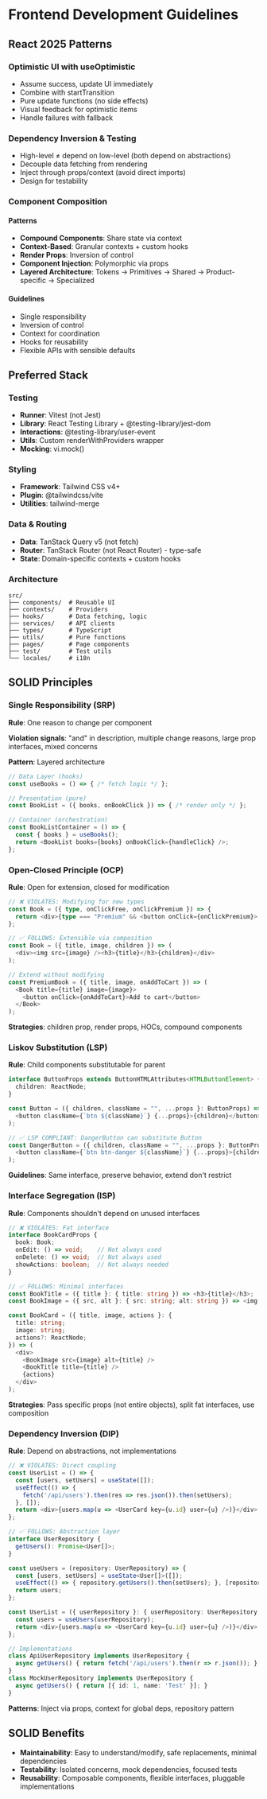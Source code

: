 # Frontend Development Guidelines

## React 2025 Patterns

### Optimistic UI with useOptimistic
- Assume success, update UI immediately
- Combine with startTransition
- Pure update functions (no side effects)
- Visual feedback for optimistic items
- Handle failures with fallback

### Dependency Inversion & Testing
- High-level ≠ depend on low-level (both depend on abstractions)
- Decouple data fetching from rendering
- Inject through props/context (avoid direct imports)
- Design for testability

### Component Composition

#### Patterns
- **Compound Components**: Share state via context
- **Context-Based**: Granular contexts + custom hooks
- **Render Props**: Inversion of control
- **Component Injection**: Polymorphic via props
- **Layered Architecture**: Tokens → Primitives → Shared → Product-specific → Specialized

#### Guidelines
- Single responsibility
- Inversion of control
- Context for coordination
- Hooks for reusability
- Flexible APIs with sensible defaults

## Preferred Stack

### Testing
- **Runner**: Vitest (not Jest)
- **Library**: React Testing Library + @testing-library/jest-dom
- **Interactions**: @testing-library/user-event
- **Utils**: Custom renderWithProviders wrapper
- **Mocking**: vi.mock()

### Styling
- **Framework**: Tailwind CSS v4+
- **Plugin**: @tailwindcss/vite
- **Utilities**: tailwind-merge

### Data & Routing
- **Data**: TanStack Query v5 (not fetch)
- **Router**: TanStack Router (not React Router) - type-safe
- **State**: Domain-specific contexts + custom hooks

### Architecture
```
src/
├── components/  # Reusable UI
├── contexts/    # Providers
├── hooks/       # Data fetching, logic
├── services/    # API clients
├── types/       # TypeScript
├── utils/       # Pure functions
├── pages/       # Page components
├── test/        # Test utils
└── locales/     # i18n
```

## SOLID Principles

### Single Responsibility (SRP)
**Rule**: One reason to change per component

**Violation signals**: "and" in description, multiple change reasons, large prop interfaces, mixed concerns

**Pattern**: Layered architecture
```typescript
// Data Layer (hooks)
const useBooks = () => { /* fetch logic */ };

// Presentation (pure)
const BookList = ({ books, onBookClick }) => { /* render only */ };

// Container (orchestration)
const BookListContainer = () => {
  const { books } = useBooks();
  return <BookList books={books} onBookClick={handleClick} />;
};
```

### Open-Closed Principle (OCP)
**Rule**: Open for extension, closed for modification

```typescript
// ❌ VIOLATES: Modifying for new types
const Book = ({ type, onClickFree, onClickPremium }) => {
  return <div>{type === "Premium" && <button onClick={onClickPremium}>...</button>}</div>;
};

// ✅ FOLLOWS: Extensible via composition
const Book = ({ title, image, children }) => (
  <div><img src={image} /><h3>{title}</h3>{children}</div>
);

// Extend without modifying
const PremiumBook = ({ title, image, onAddToCart }) => (
  <Book title={title} image={image}>
    <button onClick={onAddToCart}>Add to cart</button>
  </Book>
);
```

**Strategies**: children prop, render props, HOCs, compound components

### Liskov Substitution (LSP)
**Rule**: Child components substitutable for parent

```typescript
interface ButtonProps extends ButtonHTMLAttributes<HTMLButtonElement> {
  children: ReactNode;
}

const Button = ({ children, className = "", ...props }: ButtonProps) => (
  <button className={`btn ${className}`} {...props}>{children}</button>
);

// ✅ LSP COMPLIANT: DangerButton can substitute Button
const DangerButton = ({ children, className = "", ...props }: ButtonProps) => (
  <button className={`btn btn-danger ${className}`} {...props}>{children}</button>
);
```

**Guidelines**: Same interface, preserve behavior, extend don't restrict

### Interface Segregation (ISP)
**Rule**: Components shouldn't depend on unused interfaces

```typescript
// ❌ VIOLATES: Fat interface
interface BookCardProps {
  book: Book;
  onEdit: () => void;    // Not always used
  onDelete: () => void;  // Not always used
  showActions: boolean;  // Not always needed
}

// ✅ FOLLOWS: Minimal interfaces
const BookTitle = ({ title }: { title: string }) => <h3>{title}</h3>;
const BookImage = ({ src, alt }: { src: string; alt: string }) => <img src={src} alt={alt} />;

const BookCard = ({ title, image, actions }: {
  title: string;
  image: string;
  actions?: ReactNode;
}) => (
  <div>
    <BookImage src={image} alt={title} />
    <BookTitle title={title} />
    {actions}
  </div>
);
```

**Strategies**: Pass specific props (not entire objects), split fat interfaces, use composition

### Dependency Inversion (DIP)
**Rule**: Depend on abstractions, not implementations

```typescript
// ❌ VIOLATES: Direct coupling
const UserList = () => {
  const [users, setUsers] = useState([]);
  useEffect(() => {
    fetch('/api/users').then(res => res.json()).then(setUsers);
  }, []);
  return <div>{users.map(u => <UserCard key={u.id} user={u} />)}</div>;
};

// ✅ FOLLOWS: Abstraction layer
interface UserRepository {
  getUsers(): Promise<User[]>;
}

const useUsers = (repository: UserRepository) => {
  const [users, setUsers] = useState<User[]>([]);
  useEffect(() => { repository.getUsers().then(setUsers); }, [repository]);
  return users;
};

const UserList = ({ userRepository }: { userRepository: UserRepository }) => {
  const users = useUsers(userRepository);
  return <div>{users.map(u => <UserCard key={u.id} user={u} />)}</div>;
};

// Implementations
class ApiUserRepository implements UserRepository {
  async getUsers() { return fetch('/api/users').then(r => r.json()); }
}
class MockUserRepository implements UserRepository {
  async getUsers() { return [{ id: 1, name: 'Test' }]; }
}
```

**Patterns**: Inject via props, context for global deps, repository pattern

## SOLID Benefits
- **Maintainability**: Easy to understand/modify, safe replacements, minimal dependencies
- **Testability**: Isolated concerns, mock dependencies, focused tests
- **Reusability**: Composable components, flexible interfaces, pluggable implementations
